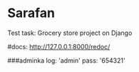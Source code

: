 # Sarafan
Test task: Grocery store project on Django


#docs: 
http://127.0.0.1:8000/redoc/


###adminka 
log: 'admin'
pass: '654321'
